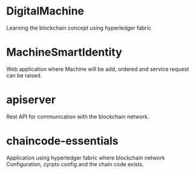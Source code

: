# DigitalMachine
Learning the blockchain concept using hyperledger fabric

  # MachineSmartIdentity
  Web application where Machine will be add, ordered and service request can be raised.

  # apiserver
  Rest API for communication with the blockchain network.

  # chaincode-essentials

  Application using hyperledger fabric where blockchain network     Configuration, cyrpto config and the chain code exists. 
